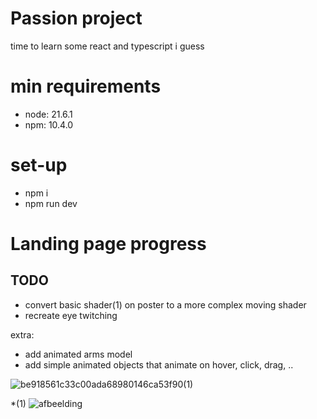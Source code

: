 # Passion project

time to learn some react and typescript i guess

# min requirements
- node: 21.6.1
- npm: 10.4.0

# set-up
- npm i 
- npm run dev


# Landing page progress
## TODO
  - convert basic shader(1) on poster to a more complex moving shader
  - recreate eye twitching

  extra: 
  - add animated arms model
  - add simple animated objects that animate on hover, click, drag, ..


![be918561c33c00ada68980146ca53f90(1)](https://github.com/Kenzo-dewaegenaere/pp/assets/71668365/1f1caf8b-3fe4-4288-83bc-b2bab51dab82)

*(1) 
![afbeelding](https://github.com/Kenzo-dewaegenaere/pp/assets/71668365/96e2f2da-16a4-40ba-bb58-0e0d1e9b613f)
